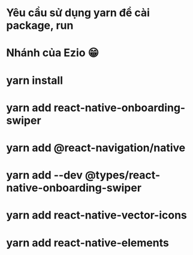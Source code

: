 # Yêu cầu sử dụng yarn để cài package, run
# Nhánh của Ezio :grin:
# yarn install
# yarn add react-native-onboarding-swiper
# yarn add @react-navigation/native
# yarn add --dev @types/react-native-onboarding-swiper
# yarn add react-native-vector-icons
# yarn add react-native-elements
